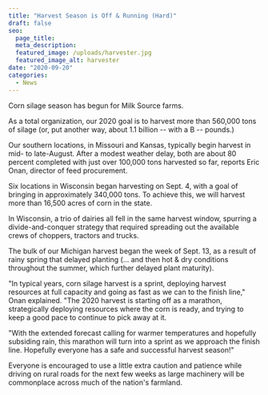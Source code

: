 ```yaml
---
title: "Harvest Season is Off & Running (Hard)"
draft: false
seo:
  page_title:
  meta_description:
  featured_image: /uploads/harvester.jpg
  featured_image_alt: harvester
date: "2020-09-20"
categories: 
  - News
---
```


Corn silage season has begun for Milk Source farms.

As a total organization, our 2020 goal is to harvest more than 560,000 tons of silage (or, put another way, about 1.1 billion -- with a B -- pounds.)

Our southern locations, in Missouri and Kansas, typically begin harvest in mid- to late-August. After a modest weather delay, both are about 80 percent completed with just over 100,000 tons harvested so far, reports Eric Onan, director of feed procurement.

Six locations in Wisconsin began harvesting on Sept. 4, with a goal of bringing in approximately 340,000 tons. To achieve this, we will harvest more than 16,500 acres of corn in the state.

In Wisconsin, a trio of dairies all fell in the same harvest window, spurring a divide-and-conquer strategy that required spreading out the available crews of choppers, tractors and trucks.

The bulk of our Michigan harvest began the week of Sept. 13, as a result of rainy spring that delayed planting (... and then hot & dry conditions throughout the summer, which further delayed plant maturity).

"In typical years, corn silage harvest is a sprint, deploying harvest resources at full capacity and going as fast as we can to the finish line," Onan explained. "The 2020 harvest is starting off as a marathon, strategically deploying resources where the corn is ready, and trying to keep a good pace to continue to pick away at it.

"With the extended forecast calling for warmer temperatures and hopefully subsiding rain, this marathon will turn into a sprint as we approach the finish line. Hopefully everyone has a safe and successful harvest season!"

Everyone is encouraged to use a little extra caution and patience while driving on rural roads for the next few weeks as large machinery will be commonplace across much of the nation's farmland.
